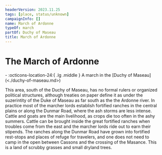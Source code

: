 ```yaml
---
headerVersion: 2023.11.25
tags: [place, status/unknown]
campaignInfo: []
name: March of Ardonne
typeOf: march
partOf: Duchy of Maseau
title: March of Ardonne
---
```

# The March of Ardonne
<div class="grid cards ext-narrow-margin ext-one-column" markdown>
-    :octicons-location-24:{ .lg .middle } A march in the [Duchy of Maseau](<./duchy-of-maseau.md>)  
</div>


This area, south of the Duchy of Maseau, has no formal rulers or organized political structures, although treaties on paper define it as under the suzerintity of the Duke of Maseau as far south as the the Ardonne river. In practice most of the marcher lords establish fortified ranches in the central plains or along the Dunmar Road, where the ash storms are less intense. Cattle and goats are the main livelihood, as crops die too often in the ashy summers. Cattle can be brought inside the great fortified ranches when troubles come from the east and the marcher lords ride out to earn their stipends. The ranches along the Dunmar Road have grown into fortified rest-stops and places of refuge for travelers, and one does not need to camp in the open between Cassons and the crossing of the Masance. This is a land of scrubby grasses and small dryland trees.



